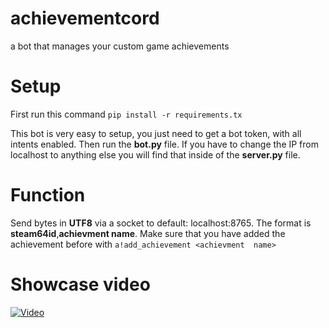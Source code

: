 # achievementcord
a bot that manages your custom game achievements

# Setup

First run this command `pip install -r requirements.tx`

This bot is very easy to setup, you just need to get a bot token, with all intents enabled.
Then run the **bot.py** file. 
If you have to change the IP from localhost to anything else you will find that inside of the **server.py** file.

# Function

Send bytes in **UTF8** via a socket to default: localhost:8765.
The format is **steam64id**,**achievment name**.
Make sure that you have added the achievement before with `a!add_achievement <achievment  name>`

# Showcase video


[![Video](https://img.youtube.com/vi/rHp9u_Htpzs/1.jpg)](https://www.youtube.com/watch?v=rHp9u_Htpzs)

